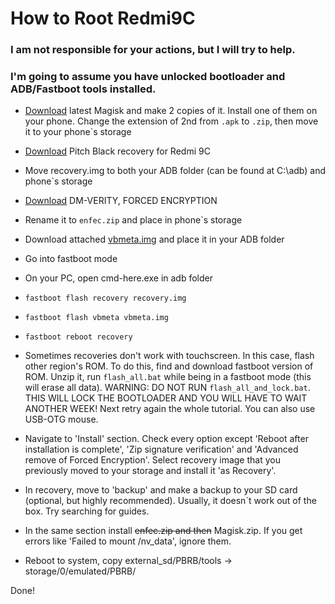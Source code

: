 # How to Root Redmi9C 

### I am not responsible for your actions, but I will try to help.
### I'm going to assume you have unlocked bootloader and ADB/Fastboot tools installed.

- [Download](https://github.com/topjohnwu/Magisk/releases) latest Magisk and make 2 copies of it. Install one of them on your phone. Change the extension of 2nd from `.apk` to `.zip`, then move it to your phone`s storage

- [Download](https://sourceforge.net/projects/wulan17/files/Angelica/PBRP/) Pitch Black recovery for Redmi 9C

- Move recovery.img to both your ADB folder (can be found at C:\adb) and phone`s storage

- [Download](https://zackptg5.com/android.php#disverfe) DM-VERITY, FORCED ENCRYPTION

- Rename it to `enfec.zip` and place in phone`s storage

- Download attached [vbmeta.img](https://forum.xda-developers.com/attachments/vbmeta-img.5257631/) and place it in your ADB folder

- Go into fastboot mode

- On your PC, open cmd-here.exe in adb folder

- `fastboot flash recovery recovery.img`

- `fastboot flash vbmeta vbmeta.img`

- `fastboot reboot recovery`

- Sometimes recoveries don't work with touchscreen. In this case, flash other region's ROM. To do this, find and download fastboot version of ROM. Unzip it, run `flash_all.bat` while being in a fastboot mode (this will erase all data). WARNING: DO NOT RUN `flash_all_and_lock.bat`. THIS WILL LOCK THE BOOTLOADER AND YOU WILL HAVE TO WAIT ANOTHER WEEK!
Next retry again the whole tutorial. You can also use USB-OTG mouse.

- Navigate to 'Install' section. Check every option except 'Reboot after installation is complete', 'Zip signature verification' and 'Advanced remove of Forced Encryption'. Select recovery image that you previously moved to your storage and install it 'as Recovery'.

- In recovery, move to 'backup' and make a backup to your SD card (optional, but highly recommended). Usually, it doesn`t work out of the box. Try searching for guides.

- In the same section install ~~enfec.zip and then~~ Magisk.zip. If you get errors like 'Failed to mount /nv_data', ignore them.

- Reboot to system, copy external_sd/PBRB/tools -> storage/0/emulated/PBRB/

Done!

